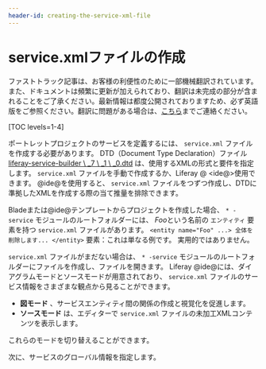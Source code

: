 ```yaml
---
header-id: creating-the-service-xml-file
---
```


# service.xmlファイルの作成

<p class="alert alert-info"><span class="wysiwyg-color-blue120">ファストトラック記事は、お客様の利便性のために一部機械翻訳されています。また、ドキュメントは頻繁に更新が加えられており、翻訳は未完成の部分が含まれることをご了承ください。最新情報は都度公開されておりますため、必ず英語版をご参照ください。翻訳に問題がある場合は、<a href="mailto:support-content-jp@liferay.com">こちら</a>までご連絡ください。</span></p>

[TOC levels=1-4]

ポートレットプロジェクトのサービスを定義するには、 `service.xml` ファイルを作成する必要があります。 DTD（Document Type Declaration）ファイル [liferay-service-builder \ _7 \ _1 \ _0.dtd](https://docs.liferay.com/ce/portal/7.1-latest/definitions/liferay-service-builder_7_1_0.dtd.html) は、使用するXMLの形式と要件を指定します。 `service.xml` ファイルを手動で作成するか、Liferay @ \<ide@\>使用できます。 @ide@を使用すると、 `service.xml` ファイルを</code>つずつ作成し、DTDに準拠したXMLを作成する際の当て推量を排除できます。

Bladeまたは@ide@テンプレートからプロジェクトを作成した場合、 `* -service` モジュールのルートフォルダーには、 *Foo*という名前の `エンティティ` 要素を持つ `service.xml` ファイルがあります。 `<entity name="Foo" ...> 全体を削除します... </entity>` 要素：これは単なる例です。 実用的ではありません。

`service.xml` ファイルがまだない場合は、 `* -service` モジュールのルートフォルダーにファイルを作成し、ファイルを開きます。 Liferay @ide@には、ダイアグラムモードとソースモードが用意されており、 `service.xml` ファイルのサービス情報をさまざまな観点から見ることができます。

  - **図モード** 、サービスエンティティ間の関係の作成と視覚化を促進します。
  - **ソースモード** は、エディターで `service.xml` ファイルの未加工XMLコンテンツを表示します。

これらのモードを切り替えることができます。

次に、サービスのグローバル情報を指定します。
